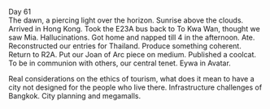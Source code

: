 Day 61  
The dawn, a piercing light over the horizon. Sunrise above the clouds. Arrived in Hong Kong. Took the E23A bus back to To Kwa Wan, thought we saw Mia. Hallucinations. Got home and napped till 4 in the afternoon. Ate. Reconstructed our entries for Thailand. Produce something coherent. Return to R2A. Put our Joan of Arc piece on medium. Published a coolcat. To be in communion with others, our central tenet. Eywa in Avatar.

Real considerations on the ethics of tourism, what does it mean to have a city not designed for the people who live there. Infrastructure challenges of Bangkok. City planning and megamalls.
